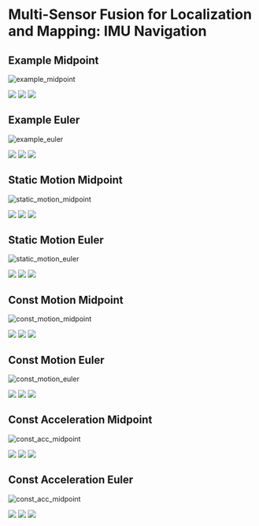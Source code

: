 # Multi-Sensor Fusion for Localization and Mapping: IMU Navigation

## Example Midpoint

![example_midpoint](https://github.com/kangqi-ni/sensor_fusion_for_localization_learning/blob/master/assignments/06-imu-navigation/docs/example_midpoint.png)

<img src="https://github.com/kangqi-ni/sensor_fusion_for_localization_learning/blob/master/assignments/06-imu-navigation/docs/example_midpoint_ape.png">

<img src="https://github.com/kangqi-ni/sensor_fusion_for_localization_learning/blob/master/assignments/06-imu-navigation/docs/example_midpoint_map.png">

<img src="https://github.com/kangqi-ni/sensor_fusion_for_localization_learning/blob/master/assignments/06-imu-navigation/docs/example_midpoint_raw.png">

## Example Euler

![example_euler](https://github.com/kangqi-ni/sensor_fusion_for_localization_learning/blob/master/assignments/06-imu-navigation/docs/example_euler.png)

<img src="https://github.com/kangqi-ni/sensor_fusion_for_localization_learning/blob/master/assignments/06-imu-navigation/docs/example_euler_ape.png">

<img src="https://github.com/kangqi-ni/sensor_fusion_for_localization_learning/blob/master/assignments/06-imu-navigation/docs/example_euler_map.png">

<img src="https://github.com/kangqi-ni/sensor_fusion_for_localization_learning/blob/master/assignments/06-imu-navigation/docs/example_euler_raw.png">

## Static Motion Midpoint

![static_motion_midpoint](https://github.com/kangqi-ni/sensor_fusion_for_localization_learning/blob/master/assignments/06-imu-navigation/docs/static_motion_midpoint.png)

<img src="https://github.com/kangqi-ni/sensor_fusion_for_localization_learning/blob/master/assignments/06-imu-navigation/docs/static_motion_midpoint_ape.png">

<img src="https://github.com/kangqi-ni/sensor_fusion_for_localization_learning/blob/master/assignments/06-imu-navigation/docs/static_motion_midpoint_map.png">

<img src="https://github.com/kangqi-ni/sensor_fusion_for_localization_learning/blob/master/assignments/06-imu-navigation/docs/static_motion_midpoint_raw.png">

## Static Motion Euler

![static_motion_euler](https://github.com/kangqi-ni/sensor_fusion_for_localization_learning/blob/master/assignments/06-imu-navigation/docs/static_motion_euler.png)

<img src="https://github.com/kangqi-ni/sensor_fusion_for_localization_learning/blob/master/assignments/06-imu-navigation/docs/static_motion_euler_ape.png">

<img src="https://github.com/kangqi-ni/sensor_fusion_for_localization_learning/blob/master/assignments/06-imu-navigation/docs/static_motion_euler_map.png">

<img src="https://github.com/kangqi-ni/sensor_fusion_for_localization_learning/blob/master/assignments/06-imu-navigation/docs/static_motion_euler_raw.png">

## Const Motion Midpoint

![const_motion_midpoint](https://github.com/kangqi-ni/sensor_fusion_for_localization_learning/blob/master/assignments/06-imu-navigation/docs/const_motion_midpoint.png)

<img src="https://github.com/kangqi-ni/sensor_fusion_for_localization_learning/blob/master/assignments/06-imu-navigation/docs/const_motion_midpoint_ape.png">

<img src="https://github.com/kangqi-ni/sensor_fusion_for_localization_learning/blob/master/assignments/06-imu-navigation/docs/const_motion_midpoint_map.png">

<img src="https://github.com/kangqi-ni/sensor_fusion_for_localization_learning/blob/master/assignments/06-imu-navigation/docs/const_motion_midpoint_raw.png">

## Const Motion Euler

![const_motion_euler](https://github.com/kangqi-ni/sensor_fusion_for_localization_learning/blob/master/assignments/06-imu-navigation/docs/const_motion_euler.png)

<img src="https://github.com/kangqi-ni/sensor_fusion_for_localization_learning/blob/master/assignments/06-imu-navigation/docs/const_motion_euler_ape.png">

<img src="https://github.com/kangqi-ni/sensor_fusion_for_localization_learning/blob/master/assignments/06-imu-navigation/docs/const_motion_euler_map.png">

<img src="https://github.com/kangqi-ni/sensor_fusion_for_localization_learning/blob/master/assignments/06-imu-navigation/docs/const_motion_euler_raw.png">

## Const Acceleration Midpoint

![const_acc_midpoint](https://github.com/kangqi-ni/sensor_fusion_for_localization_learning/blob/master/assignments/06-imu-navigation/docs/const_acc_midpoint.png)

<img src="https://github.com/kangqi-ni/sensor_fusion_for_localization_learning/blob/master/assignments/06-imu-navigation/docs/const_acc_midpoint_ape.png">

<img src="https://github.com/kangqi-ni/sensor_fusion_for_localization_learning/blob/master/assignments/06-imu-navigation/docs/const_acc_midpoint_map.png">

<img src="https://github.com/kangqi-ni/sensor_fusion_for_localization_learning/blob/master/assignments/06-imu-navigation/docs/const_acc_midpoint_raw.png">

## Const Acceleration Euler

![const_acc_midpoint](https://github.com/kangqi-ni/sensor_fusion_for_localization_learning/blob/master/assignments/06-imu-navigation/docs/const_acc_euler.png)

<img src="https://github.com/kangqi-ni/sensor_fusion_for_localization_learning/blob/master/assignments/06-imu-navigation/docs/const_acc_euler_ape.png">

<img src="https://github.com/kangqi-ni/sensor_fusion_for_localization_learning/blob/master/assignments/06-imu-navigation/docs/const_acc_euler_map.png">

<img src="https://github.com/kangqi-ni/sensor_fusion_for_localization_learning/blob/master/assignments/06-imu-navigation/docs/const_acc_euler_raw.png">


